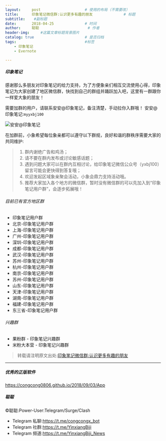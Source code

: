 ```yaml
---
layout:     post                    # 使用的布局（不需要改）
title:      印象笔记微信群:认识更多有趣的朋友              # 标题 
subtitle:    #副标题
date:       2018-04-25              # 时间
author:     聪聪                      # 作者
header-img:     #这篇文章标题背景图片
catalog: true                       # 是否归档
tags:                               #标签
    - 印象笔记
    - Evernote

---
```


##### 印象笔记

感谢那么多朋友对印象笔记的给力支持，为了方便象亲们相互交流使用心得，印象笔记为大家创建了地区微信群，快找到自己的群组并踊跃加入吧，这里有一群跟你一样爱大象的朋友！

需要加群的用户，请联系安安@印象笔记，备注清楚，手动拉你入群哦！
安安@印象笔记:`myyxbj100`

![安安@印象笔记](http://ww1.sinaimg.cn/large/9b84e6acgy1fuyntur68yj20pu0z8467.jpg)

在加群前，小象希望每位象亲都可以遵守以下群规，良好和谐的群秩序需要大家的共同维护:
> 1. 群内谢绝广告和鸡汤；
> 2. 请不要在群内发布或讨论敏感话题；
> 3. 遇到问题大家可以在群内互相讨论，给印象笔记微信公众号（yxbj100）留言可能会更快得到答复哦；
> 4. 欢迎发起区域象亲聚会活动，小象会鼎力支持活动哦。
> 5. 推荐大家加入各个地方的微信群，暂时没有微信群的可以先加入到“印象笔记用户群”，会逐步拓展哦！

###### 目前已有官方地区群
- 印象笔记用户群
- 北京-印象笔记用户群
- 上海-印象笔记用户群
- 广州-印象笔记用户群
- 深圳-印象笔记用户群
- 成都-印象笔记用户群
- 武汉-印象笔记用户群
- 苏州-印象笔记用户群
- 杭州-印象笔记用户群
- 南京-印象笔记用户群
- 苏州-印象笔记用户群
- 山东-印象笔记用户群
- 天津-印象笔记用户群
- 湖南-印象笔记用户群
- 福建-印象笔记用户群
- 东三省-印象笔记用户群

<!--
- 长株潭-印象笔记用户群
- 济南-印象笔记用户群
- 江西-印象笔记用户群
- 河南-印象笔记用户群
- 重庆-印象笔记用户群
- 山西-印象笔记用户群
- 安徽-印象笔记用户群
- 河北-印象笔记用户群
- 西安-印象笔记用户群
- 辽宁-印象笔记用户群
- 云南-印象笔记用户群
- 陕西-印象笔记用户群
- 海南-印象笔记用户群
- 海外-印象笔记用户群
-->

###### 兴趣群
- 果粉群 - 印象笔记兴趣群
- 米粉大本营 - 印象笔记兴趣群

<!--
- 图书角 - 印象笔记兴趣群
- 以“得”会友 - 印象笔记兴趣群
- 法律人 - 印象笔记兴趣群
- 印象笔记-HR社群
- 锤粉部落 - 印象笔记兴趣群
- 教师集合 - 印象笔记兴趣群
- 黄油贴图 - 印象笔记兴趣群
- 小程序交流 - 印象笔记兴趣群
- 王者农药 - 印象笔记兴趣群
- Let's Talk in English - 印象笔记兴趣群

###### 征集各城市联络人
★你所在的城市没有印象笔记用户群
★有时间协助打理微信群
★对印象笔记的产品较为熟悉
★有兴趣认识更多使用印象笔记的朋友

有意向的朋友欢迎添加`安安@印象笔记`为好友并留言。

-->

> 转载请注明原文出处:[印象笔记微信群:认识更多有趣的朋友](https://congcong0806.github.io/2018/04/25/YinxiangWeChat)

- - - -

##### 优秀的正版软件
<https://congcong0806.github.io/2018/09/03/App>

##### 聪聪
&copy;聪聪:Power-User:Telegram/Surge/Clash

* Telegram 私聊:<https://t.me/congcongx_bot>
* Telegram 社群:<https://t.me/YinxiangBiji>
* Telegram 频道:<https://t.me/YinxiangBiji_News>

